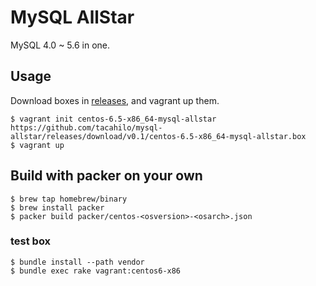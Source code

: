 # MySQL AllStar

MySQL 4.0 ~ 5.6 in one.

## Usage

Download boxes in [releases](https://github.com/tacahilo/mysql-allstar/releases), and vagrant up them.

```console
$ vagrant init centos-6.5-x86_64-mysql-allstar https://github.com/tacahilo/mysql-allstar/releases/download/v0.1/centos-6.5-x86_64-mysql-allstar.box
$ vagrant up
```

## Build with packer on your own

```console
$ brew tap homebrew/binary
$ brew install packer
$ packer build packer/centos-<osversion>-<osarch>.json
```

### test box

```console
$ bundle install --path vendor
$ bundle exec rake vagrant:centos6-x86
```
